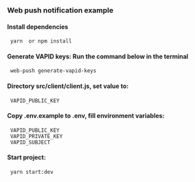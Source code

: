 ### Web push notification example

#### Install dependencies
```
 yarn  or npm install
```

#### Generate VAPID keys: Run the command below in the terminal
```
 web-push generate-vapid-keys
```


#### Directory src/client/client.js, set value to:
```
 VAPID_PUBLIC_KEY
```

#### Copy .env.example to .env, fill environment variables:
```
 VAPID_PUBLIC_KEY
 VAPID_PRIVATE_KEY
 VAPID_SUBJECT
```

#### Start project:
```
 yarn start:dev
```
